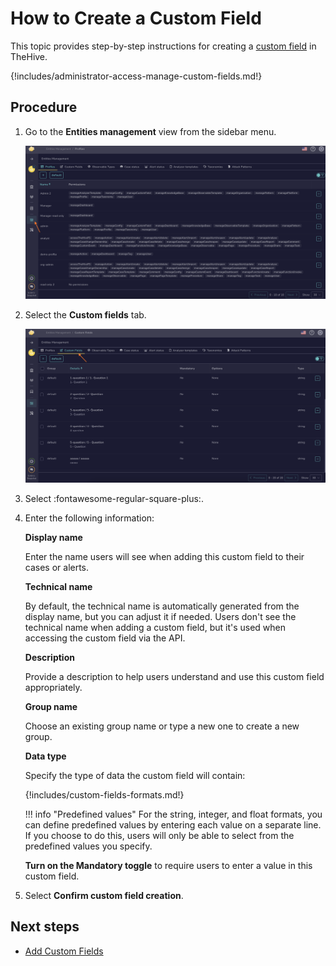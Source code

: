 # How to Create a Custom Field

This topic provides step-by-step instructions for creating a [custom field](../custom-fields/about-custom-fields.md) in TheHive.

{!includes/administrator-access-manage-custom-fields.md!}

## Procedure

1. Go to the **Entities management** view from the sidebar menu.

    ![Entities management](../../images/administration-guides/create-a-custom-field-entities-management.png)

2. Select the **Custom fields** tab.

    ![Custom fields tab](../../images/administration-guides/create-a-custom-field-custom-fields.png)

3. Select :fontawesome-regular-square-plus:.

4. Enter the following information:

    **Display name**

    Enter the name users will see when adding this custom field to their cases or alerts.

    **Technical name**

    By default, the technical name is automatically generated from the display name, but you can adjust it if needed. Users don't see the technical name when adding a custom field, but it's used when accessing the custom field via the API.

    **Description**

    Provide a description to help users understand and use this custom field appropriately.

    **Group name**

    Choose an existing group name or type a new one to create a new group.

    **Data type**

    Specify the type of data the custom field will contain:

    {!includes/custom-fields-formats.md!}

    !!! info "Predefined values"
        For the string, integer, and float formats, you can define predefined values by entering each value on a separate line. If you choose to do this, users will only be able to select from the predefined values you specify.

    **Turn on the Mandatory toggle** to require users to enter a value in this custom field.

5. Select **Confirm custom field creation**.

## Next steps

* [Add Custom Fields](../../user-guides/analyst-corner/cases/cases-description/add-custom-fields.md)
